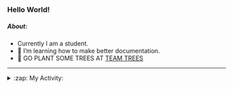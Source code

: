 ### Hello World!

##### About:
- Currently I am a student.
- 🌱 I’m learning how to make better documentation.
- 🌱 GO PLANT SOME TREES AT [TEAM TREES](https://teamtrees.org/)

---
<details>
  <summary>:zap: My Activity:</summary>
  
<!--START_SECTION:waka-->
![Code Time](http://img.shields.io/badge/Code%20Time-1%2C136%20hrs%207%20mins-blue)

**I'm a Night 🦉** 

```text
🌞 Morning                1398 commits        ██░░░░░░░░░░░░░░░░░░░░░░░   09.18 % 
🌆 Daytime                5392 commits        █████████░░░░░░░░░░░░░░░░   35.42 % 
🌃 Evening                4397 commits        ███████░░░░░░░░░░░░░░░░░░   28.89 % 
🌙 Night                  4034 commits        ███████░░░░░░░░░░░░░░░░░░   26.50 % 
```
📅 **I'm Most Productive on Wednesday** 

```text
Monday                   2290 commits        ████░░░░░░░░░░░░░░░░░░░░░   15.05 % 
Tuesday                  1979 commits        ███░░░░░░░░░░░░░░░░░░░░░░   13.00 % 
Wednesday                3516 commits        ██████░░░░░░░░░░░░░░░░░░░   23.10 % 
Thursday                 1899 commits        ███░░░░░░░░░░░░░░░░░░░░░░   12.48 % 
Friday                   1479 commits        ██░░░░░░░░░░░░░░░░░░░░░░░   09.72 % 
Saturday                 1351 commits        ██░░░░░░░░░░░░░░░░░░░░░░░   08.88 % 
Sunday                   2707 commits        ████░░░░░░░░░░░░░░░░░░░░░   17.78 % 
```


📊 **This Week I Spent My Time On** 

```text
🔥 Editors: 
VS Code                  20 mins             █████████████████████████   100.00 % 

🐱‍💻 Projects: 
CSF22                    20 mins             ████████████████████████░   96.79 % 
praise                   0 secs              █░░░░░░░░░░░░░░░░░░░░░░░░   03.21 % 
```


 Last Updated on 19/06/2023 22:08:50 UTC
<!--END_SECTION:waka-->
</details>
